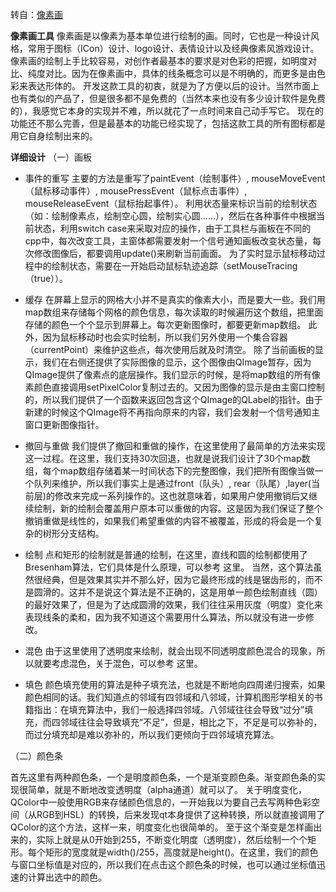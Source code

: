 转自：[像素画](https://blog.csdn.net/ZJU_fish1996/article/details/52266463) 

**像素画工具**
    像素画是以像素为基本单位进行绘制的画。同时，它也是一种设计风格，常用于图标（ICon）设计、logo设计、表情设计以及经典像素风游戏设计。像素画的绘制上手比较容易，对创作者最基本的要求是对色彩的把握，如明度对比、纯度对比。因为在像素画中，具体的线条概念可以是不明确的，而更多是由色彩来表达形体的。
    开发这款工具的初衷，就是为了方便以后的设计。当然市面上也有类似的产品了，但是很多都不是免费的（当然本来也没有多少设计软件是免费的），我感觉它本身的实现并不难，所以就花了一点时间来自己动手写它。
    现在的功能还不那么完善，但是最基本的功能已经实现了，包括这款工具的所有图标都是用它自身绘制出来的。

**详细设计**
（一）画板
* 事件的重写
    主要的方法是重写了paintEvent（绘制事件）, mouseMoveEvent（鼠标移动事件）, mousePressEvent（鼠标点击事件）, mouseReleaseEvent（鼠标抬起事件）。
    利用状态量来标识当前的绘制状态（如：绘制像素点，绘制空心圆，绘制实心圆……），然后在各种事件中根据当前状态，利用switch case来采取对应的操作，由于工具栏与画板在不同的cpp中，每次改变工具，主窗体都需要发射一个信号通知画板改变状态量，每次修改图像后，都要调用update()来刷新当前画面。
         为了实时显示鼠标移动过程中的绘制状态，需要在一开始启动鼠标轨迹追踪（setMouseTracing（true））。
* 缓存
    在屏幕上显示的网格大小并不是真实的像素大小，而是要大一些。我们用map数组来存储每个网格的颜色信息，每次读取的时候遍历这个数组，把里面存储的颜色一个个显示到屏幕上。每次更新图像时，都要更新map数组。
    此外，因为鼠标移动时也会实时绘制，所以我们另外使用一个集合容器（currentPoint）来维护这些点，每次使用后就及时清空。
    除了当前画板的显示，我们在右侧还提供了实际图像的显示，这个图像由QImage暂存，因为QImage提供了像素点的底层操作。我们显示的时候，是将map数组的所有像素颜色直接调用setPixelColor复制过去的。又因为图像的显示是由主窗口控制的，所以我们提供了一个函数来返回包含这个QImage的QLabel的指针。由于新建的时候这个QImage将不再指向原来的内容，我们会发射一个信号通知主窗口更新图像指针。
 * 撤回与重做
    我们提供了撤回和重做的操作，在这里使用了最简单的方法来实现这一过程。在这里，我们支持30次回退，也就是说我们设计了30个map数组，每个map数组存储着某一时间状态下的完整图像，我们把所有图像当做一个队列来维护，所以我们事实上是通过front（队头）, rear（队尾）,layer(当前层)的修改来完成一系列操作的。这也就意味着，如果用户使用撤销后又继续绘制，新的绘制会覆盖用户原本可以重做的内容。这是因为我们保证了整个撤销重做是线性的，如果我们希望重做的内容不被覆盖，形成的将会是一个复杂的树形分支结构。
* 绘制
    点和矩形的绘制就是普通的绘制，在这里，直线和圆的绘制都使用了Bresenham算法，它们具体是什么原理，可以参考 这里。
      当然，这个算法虽然很经典，但是效果其实并不那么好，因为它最终形成的线是锯齿形的，而不是圆滑的。这并不是说这个算法是不正确的，这是用单一颜色绘制直线（圆）的最好效果了，但是为了达成圆滑的效果，我们往往采用灰度（明度）变化来表现线条的柔和，因为我不知道这个需要用什么算法，所以就没有进一步修改。

* 混色
    由于这里使用了透明度来绘制，就会出现不同透明度颜色混合的现象，所以就要考虑混色，关于混色，可以参考 这里。
* 填色
     颜色填充使用的算法是种子填充法，也就是不断地向四周递归搜索，如果颜色相同的话。我们知道点的邻域有四邻域和八邻域，计算机图形学相关的书籍指出：在填充算法中，我们一般选择四邻域。八邻域往往会导致“过分”填充，而四邻域往往会导致填充“不足”，但是，相比之下，不足是可以弥补的，而过分填充却是难以弥补的，所以我们更倾向于四邻域填充算法。


（二）颜色条

首先这里有两种颜色条，一个是明度颜色条，一个是渐变颜色条。渐变颜色条的实现很简单，就是不断地改变透明度（alpha通道）就可以了。
关于明度变化，QColor中一般使用RGB来存储颜色信息的，一开始我以为要自己去写两种色彩空间（从RGB到HSL）的转换，后来发现qt本身提供了这种转换，所以就直接调用了QColor的这个方法，这样一来，明度变化也很简单的。
至于这个渐变是怎样画出来的，实际上就是从0开始到255，不断变化明度（透明度），然后绘制一个个矩形。每个矩形的宽度就是width()/255，高度就是height()。在这里，我们的颜色与窗口坐标值是对应的，所以我们在点击这个颜色条的时候，也可以通过坐标值迅速的计算出选中的颜色。

